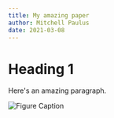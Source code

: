 ```yaml
---
title: My amazing paper
author: Mitchell Paulus
date: 2021-03-08
---
```


# Heading 1

Here's an amazing paragraph.

![Figure Caption](eplusout.png)
